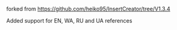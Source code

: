 forked from https://github.com/heiko95/InsertCreator/tree/V1.3.4

Added support for EN, WA, RU and UA references
